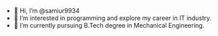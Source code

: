 - 👋 Hi, I’m @samiur9934
- 👀 I’m interested in programming and explore my career in IT industry.
- 🌱 I’m currently pursuing B.Tech degree in Mechanical Engineering.

<!---
samiur9934/samiur9934 is a ✨ special ✨ repository because its `README.md` (this file) appears on your GitHub profile.
You can click the Preview link to take a look at your changes.
--->
